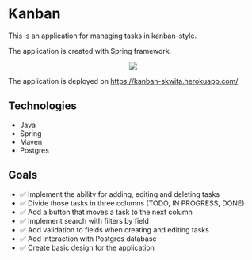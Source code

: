 # Kanban 
This is an application for managing tasks in kanban-style. 

The application is created with Spring framework.

<p align="center" width="100%">
    <img src="https://user-images.githubusercontent.com/42433759/184120030-26e20e59-9ad4-482d-8fef-32a1a9525900.png"> 
</p>

The application is deployed on https://kanban-skwita.herokuapp.com/

## Technologies
* Java
* Spring
* Maven
* Postgres

## Goals
* ✅ Implement the ability for adding, editing and deleting tasks
* ✅ Divide those tasks in three columns (TODO, IN PROGRESS, DONE)
* ✅ Add a button that moves a task to the next column
* ✅ Implement search with filters by field
* ✅ Add validation to fields when creating and editing tasks
* ✅ Add interaction with Postgres database
* ✅ Create basic design for the application
